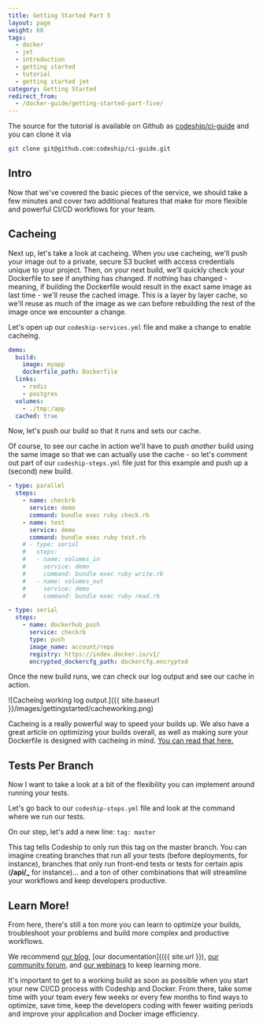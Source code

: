 ```yaml
---
title: Getting Started Part 5
layout: page
weight: 60
tags:
  - docker
  - jet
  - introduction
  - getting started
  - tutorial
  - getting started jet
category: Getting Started
redirect_from:
  - /docker-guide/getting-started-part-five/
---
```


The source for the tutorial is available on Github as [codeship/ci-guide](https://github.com/codeship/ci-guide/) and you can clone it via

```bash
git clone git@github.com:codeship/ci-guide.git
```

## Intro

Now that we've covered the basic pieces of the service, we should take a few minutes and cover two additional features that make for more flexible and powerful CI/CD workflows for your team.

## Cacheing

Next up, let's take a look at cacheing. When you use cacheing, we'll push your image out to a private, secure S3 bucket with access credentials unique to your project. Then, on your next build, we'll quickly check your Dockerfile to see if anything has changed. If nothing has changed - meaning, if building the Dockerfile would result in the exact same image as last time - we'll reuse the cached image. This is a layer by layer cache, so we'll reuse as much of the image as we can before rebuilding the rest of the image once we encounter a change.

Let's open up our `codeship-services.yml` file and make a change to enable cacheing.

```yaml
demo:
  build:
    image: myapp
    dockerfile_path: Dockerfile
  links:
    - redis
    - postgres
  volumes:
    - ./tmp:/app
  cached: true
```

Now, let's push our build so that it runs and sets our cache.

Of course, to see our cache in action we'll have to push *another* build using the same image so that we can actually use the cache - so let's comment out part of our `codeship-steps.yml` file just for this example and push up a (second) new build.

```yaml
- type: parallel
  steps:
    - name: checkrb
      service: demo
      command: bundle exec ruby check.rb
    - name: test
      service: demo
      command: bundle exec ruby test.rb
    # - type: serial
    #   steps:
    #   - name: volumes_in
    #     service: demo
    #     command: bundle exec ruby write.rb
    #   - name: volumes_out
    #     service: demo
    #     command: bundle exec ruby read.rb

- type: serial
  steps:
    - name: dockerhub_push
      service: checkrb
      type: push
      image_name: account/repo
      registry: https://index.docker.io/v1/
      encrypted_dockercfg_path: dockercfg.encrypted
```

Once the new build runs, we can check our log output and see our cache in action.

![Cacheing working log output.]({{ site.baseurl }}/images/gettingstarted/cacheworking.png)

Cacheing is a really powerful way to speed your builds up. We also have a great article on optimizing your builds overall, as well as making sure your Dockerfile is designed with cacheing in mind. [You can read that here.](https://blog.codeship.com/speeding-up-your-docker-based-builds-with-codeship/)

## Tests Per Branch

Now I want to take a look at a bit of the flexibility you can implement around running your tests.

Let's go back to our `codeship-steps.yml` file and look at the command where we run our tests.

On our step, let's add a new line: `tag: master`

This tag tells Codeship to only run this tag on the master branch. You can imagine creating branches that run all your tests (before deployments, for instance), branches that only run front-end tests or tests for certain apis (**/api/_** for instance)... and a ton of other combinations that will streamline your workflows and keep developers productive.

## Learn More!

From here, there's still a ton more you can learn to optimize your builds, troubleshoot your problems and build more complex and productive workflows.

We recommend [our blog](https://blog.codeship.com), [our documentation](({{ site.url }}), [our community forum](https://community.codeship.com), and [our webinars](http://resources.codeship.com/webinars) to keep learning more.

It's important to get to a working build as soon as possible when you start your new CI/CD process with Codeship and Docker. From there, take some time with your team every few weeks or every few months to find ways to optimize, save time, keep the developers coding with fewer waiting periods and improve your application and Docker image efficiency.
